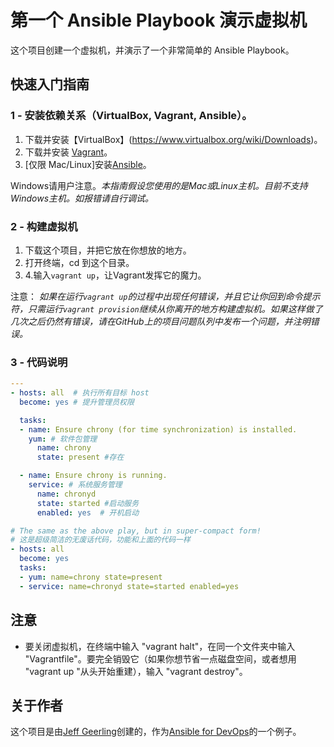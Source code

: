 # 第一个 Ansible Playbook 演示虚拟机

这个项目创建一个虚拟机，并演示了一个非常简单的 Ansible Playbook。

## 快速入门指南

### 1 - 安装依赖关系（VirtualBox, Vagrant, Ansible）。

  1. 下载并安装【VirtualBox】(https://www.virtualbox.org/wiki/Downloads)。
  2. 下载并安装 [Vagrant](http://www.vagrantup.com/downloads.html)。
  3. [仅限 Mac/Linux]安装[Ansible](http://docs.ansible.com/intro_installation.html)。

Windows请用户注意。*本指南假设您使用的是Mac或Linux主机。目前不支持Windows主机。如报错请自行调试。*

### 2 - 构建虚拟机

  1. 下载这个项目，并把它放在你想放的地方。
  2. 打开终端，cd 到这个目录。
  4. 4.输入`vagrant up`，让Vagrant发挥它的魔力。

注意： *如果在运行`vagrant up`的过程中出现任何错误，并且它让你回到命令提示符，只需运行`vagrant provision`继续从你离开的地方构建虚拟机。如果这样做了几次之后仍然有错误，请在GitHub上的项目问题队列中发布一个问题，并注明错误。*

### 3 - 代码说明

```yml
---
- hosts: all  # 执行所有目标 host
  become: yes # 提升管理员权限

  tasks:
  - name: Ensure chrony (for time synchronization) is installed.
    yum: # 软件包管理
      name: chrony
      state: present #存在

  - name: Ensure chrony is running.
    service: # 系统服务管理
      name: chronyd
      state: started #启动服务
      enabled: yes  # 开机启动

# The same as the above play, but in super-compact form!
# 这是超级简洁的无废话代码，功能和上面的代码一样
- hosts: all
  become: yes
  tasks:
  - yum: name=chrony state=present
  - service: name=chronyd state=started enabled=yes
```


## 注意

  - 要关闭虚拟机，在终端中输入 "vagrant halt"，在同一个文件夹中输入 "Vagrantfile"。要完全销毁它（如果你想节省一点磁盘空间，或者想用 "vagrant up "从头开始重建），输入 "vagrant destroy"。

## 关于作者

这个项目是由[Jeff Geerling](https://www.jeffgeerling.com/)创建的，作为[Ansible for DevOps](https://www.ansiblefordevops.com/)的一个例子。
